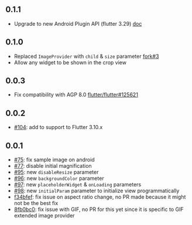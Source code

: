 ## 0.1.1

- Upgrade to new Android Plugin API (flutter 3.29) [doc](https://docs.flutter.dev/release/breaking-changes/plugin-api-migration)

## 0.1.0

- Replaced `ImageProvider` with `child` & `size` parameter [fork#3](https://github.com/LeGoffMael/image_crop/pull/3)
- Allow any widget to be shown in the crop view

## 0.0.3

- Fix compatibility with AGP 8.0 [flutter/flutter#125621](https://github.com/flutter/flutter/issues/125621)

## 0.0.2

- [#104](https://github.com/lykhonis/image_crop/pull/104): add to support to Flutter 3.10.x

## 0.0.1

- [#75](https://github.com/lykhonis/image_crop/pull/75): fix sample image on android
- [#77](https://github.com/lykhonis/image_crop/pull/77): disable initial magnification
- [#95](https://github.com/lykhonis/image_crop/pull/95): new `disableResize` parameter
- [#96](https://github.com/lykhonis/image_crop/pull/96): new `backgroundColor` parameter
- [#97](https://github.com/lykhonis/image_crop/pull/97): new `placeholderWidget` & `onLoading` parameters
- [#98](https://github.com/lykhonis/image_crop/pull/98): new `initialParam` parameter to initialize view programmatically
- [f34bfef](https://github.com/LeGoffMael/image_crop/commit/f34bfef5eaf7aef298c475fd1a1874adaa6bcad3): fix issue on aspect ratio change, no PR made because it might not be the best fix
- [8fb0bc0](https://github.com/LeGoffMael/image_crop/commit/8fb0bc04696f95055be5f3dc32cbb8714b278a9c): fix issue with GIF, no PR for this yet since it is specific to GIF extended image provider
